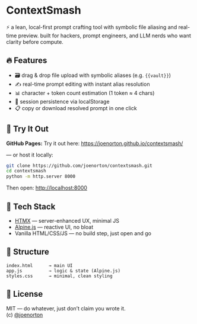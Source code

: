 # ContextSmash

⚡ a lean, local-first prompt crafting tool with symbolic file aliasing and real-time preview. built for hackers, prompt engineers, and LLM nerds who want clarity before compute.

## 🔥 Features

- 🗃 drag & drop file upload with symbolic aliases (e.g. `{{vault}}`)
- ✍️ real-time prompt editing with instant alias resolution
- 📊 character + token count estimation (1 token ≈ 4 chars)
- 💾 session persistence via localStorage
- 📋 copy or download resolved prompt in one click

## 🧪 Try It Out

**GitHub Pages:** 
Try it out here:  https://joenorton.github.io/contextsmash/

— or host it locally:

```bash
git clone https://github.com/joenorton/contextsmash.git
cd contextsmash
python -m http.server 8000
```

Then open: [http://localhost:8000](http://localhost:8000)

## 🧠 Tech Stack

- [HTMX](https://htmx.org/) — server-enhanced UX, minimal JS
- [Alpine.js](https://alpinejs.dev/) — reactive UI, no bloat
- Vanilla HTML/CSS/JS — no build step, just open and go

## 📁 Structure

```
index.html      → main UI
app.js          → logic & state (Alpine.js)
styles.css      → minimal, clean styling
```

## 📜 License

MIT — do whatever, just don’t claim you wrote it.  
(c) [@joenorton](https://twitter.com/joenorton)
